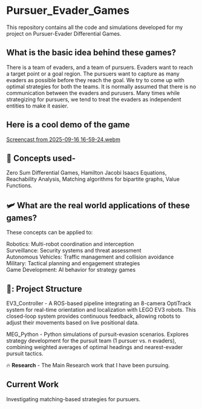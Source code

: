 # Pursuer_Evader_Games

This repository contains all the code and simulations developed for my project on Pursuer-Evader Differential Games.

## What is the basic idea behind these games?
There is a team of evaders, and a team of pursuers. Evaders want to reach a target point or a goal region. 
The pursuers want to capture as many evaders as possible before they reach the goal. We try to come up with optimal strategies for both the teams. 
It is normally assumed that there is no communication between the evaders and purusers.
Many times while strategizing for pursuers, we tend to treat the evaders as independent entities to make it easier.

## Here is a cool demo of the game
[Screencast from 2025-09-16 16-59-24.webm](https://github.com/user-attachments/assets/9c7978da-fea0-457b-b580-6d2cd0cba3a7)

## 🚀 Concepts used-
Zero Sum Differential Games, Hamilton Jacobi Isaacs Equations, Reachability Analysis, Matching algorithms for bipartite graphs, Value Functions.

## 🛩️ What are the real world applications of these games?
These concepts can be applied to:

Robotics: Multi-robot coordination and interception  
Surveillance: Security systems and threat assessment   
Autonomous Vehicles: Traffic management and collision avoidance  
Military: Tactical planning and engagement strategies  
Game Development: AI behavior for strategy games

## 📁: Project Structure

EV3_Controller - A ROS-based pipeline integrating an 8-camera OptiTrack system for real-time orientation and localization with LEGO EV3 robots. This closed-loop system provides continuous feedback, allowing robots to adjust their movements based on live positional data.

MEG_Python - Python simulations of pursuit-evasion scenarios. Explores strategy development for the pursuit team (1 pursuer vs. n evaders), combining weighted averages of optimal headings and nearest-evader pursuit tactics.

🔥 **Research** - The Main Research work that I have been pursuing.

## Current Work
Investigating matching-based strategies for pursuers.
